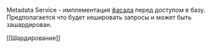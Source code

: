 Metadata Service - имплементация [фасада](Ambassador.md) перед доступом в базу. Предполагается что будет кешировать запросы и может быть зашардирован. 

[[Шардирование]]